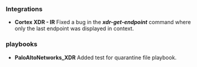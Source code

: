 
### Integrations
- __Cortex XDR - IR__
Fixed a bug in the ***xdr-get-endpoint*** command where only the last endpoint was displayed in context.

### playbooks
- __PaloAltoNetworks_XDR__
Added test for quarantine file playbook.